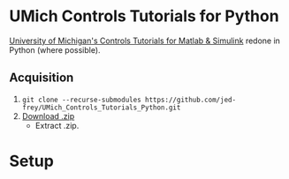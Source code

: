 # UMich Controls Tutorials for Python

[University of Michigan's Controls Tutorials for Matlab & Simulink](http://ctms.engin.umich.edu/CTMS/index.php?aux=Home) redone in Python (where possible).

## Acquisition

1. ```git clone --recurse-submodules https://github.com/jed-frey/UMich_Controls_Tutorials_Python.git```
1. [Download .zip](https://github.com/jed-frey/UMich_Controls_Tutorials_Python/archive/master.zip)
    - Extract .zip.

# Setup
